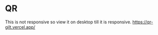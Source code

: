 # QR
This is not responsive so view it on desktop till it is responsive.
https://qr-gilt.vercel.app/
